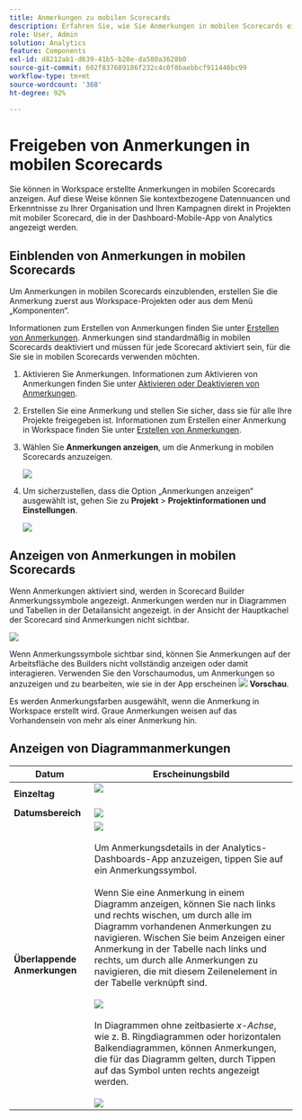 ```yaml
---
title: Anmerkungen zu mobilen Scorecards
description: Erfahren Sie, wie Sie Anmerkungen in mobilen Scorecards einblenden können.
role: User, Admin
solution: Analytics
feature: Components
exl-id: d8212ab1-d639-41b5-b28e-da580a3628b0
source-git-commit: 602f837689186f232c4c0f8baebbcf911446bc99
workflow-type: tm+mt
source-wordcount: '368'
ht-degree: 92%

---
```



# Freigeben von Anmerkungen in mobilen Scorecards

Sie können in Workspace erstellte Anmerkungen in mobilen Scorecards anzeigen. Auf diese Weise können Sie kontextbezogene Datennuancen und Erkenntnisse zu Ihrer Organisation und Ihren Kampagnen direkt in Projekten mit mobiler Scorecard, die in der Dashboard-Mobile-App von Analytics angezeigt werden.

## Einblenden von Anmerkungen in mobilen Scorecards

Um Anmerkungen in mobilen Scorecards einzublenden, erstellen Sie die Anmerkung zuerst aus Workspace-Projekten oder aus dem Menü „Komponenten“.

Informationen zum Erstellen von Anmerkungen finden Sie unter [Erstellen von Anmerkungen](create-annotations.md). Anmerkungen sind standardmäßig in mobilen Scorecards deaktiviert und müssen für jede Scorecard aktiviert sein, für die Sie sie in mobilen Scorecards verwenden möchten.

1. Aktivieren Sie Anmerkungen. Informationen zum Aktivieren von Anmerkungen finden Sie unter [Aktivieren oder Deaktivieren von Anmerkungen](overview.md#annotations-on-off).

1. Erstellen Sie eine Anmerkung und stellen Sie sicher, dass sie für alle Ihre Projekte freigegeben ist. Informationen zum Erstellen einer Anmerkung in Workspace finden Sie unter [Erstellen von Anmerkungen](create-annotations.md).

1. Wählen Sie **Anmerkungen anzeigen**, um die Anmerkung in mobilen Scorecards anzuzeigen.

   ![](assets/show-annotations.png)

1. Um sicherzustellen, dass die Option „Anmerkungen anzeigen“ ausgewählt ist, gehen Sie zu **Projekt** > **Projektinformationen und Einstellungen**.

   ![](assets/project-info-settings.png)

## Anzeigen von Anmerkungen in mobilen Scorecards

Wenn Anmerkungen aktiviert sind, werden in Scorecard Builder Anmerkungssymbole angezeigt. Anmerkungen werden nur in Diagrammen und Tabellen in der Detailansicht angezeigt. in der Ansicht der Hauptkachel der Scorecard sind Anmerkungen nicht sichtbar.

![](assets/view-annotations.png)

Wenn Anmerkungssymbole sichtbar sind, können Sie Anmerkungen auf der Arbeitsfläche des Builders nicht vollständig anzeigen oder damit interagieren. Verwenden Sie den Vorschaumodus, um Anmerkungen so anzuzeigen und zu bearbeiten, wie sie in der App erscheinen ![](https://spectrum.adobe.com/static/icons/workflow_18/Smock_Play_18_N.svg) **Vorschau**.

Es werden Anmerkungsfarben ausgewählt, wenn die Anmerkung in Workspace erstellt wird. Graue Anmerkungen weisen auf das Vorhandensein von mehr als einer Anmerkung hin.

## Anzeigen von Diagrammanmerkungen

| Datum | Erscheinungsbild |
| --- | --- |
| **Einzeltag** | ![](assets/single-day-mobile-annotations.png)<br></br> |
| **Datumsbereich** | ![](assets/date-range.png) |
| **Überlappende Anmerkungen** | ![](assets/overlapping-annotations.png)<br></br>Um Anmerkungsdetails in der Analytics-Dashboards-App anzuzeigen, tippen Sie auf ein Anmerkungssymbol. <br></br>Wenn Sie eine Anmerkung in einem Diagramm anzeigen, können Sie nach links und rechts wischen, um durch alle im Diagramm vorhandenen Anmerkungen zu navigieren. Wischen Sie beim Anzeigen einer Anmerkung in der Tabelle nach links und rechts, um durch alle Anmerkungen zu navigieren, die mit diesem Zeilenelement in der Tabelle verknüpft sind. <br></br>![](assets/swipe-multiple-annotations.png) <br></br>In Diagrammen ohne zeitbasierte *x-Achse*, wie z. B. Ringdiagrammen oder horizontalen Balkendiagrammen, können Anmerkungen, die für das Diagramm gelten, durch Tippen auf das Symbol unten rechts angezeigt werden.<br></br> ![](assets/charts-without-timebase.png) |
